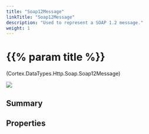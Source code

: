 ```yaml
---
title: "Soap12Message"
linkTitle: "Soap12Message"
description: "Used to represent a SOAP 1.2 message."
weight: 1
---
```


# {{% param title %}}

<p class="namespace">(Cortex.DataTypes.Http.Soap.Soap12Message)</p>

<img src="/images/work-in-progress.jpg">

## Summary

## Properties
